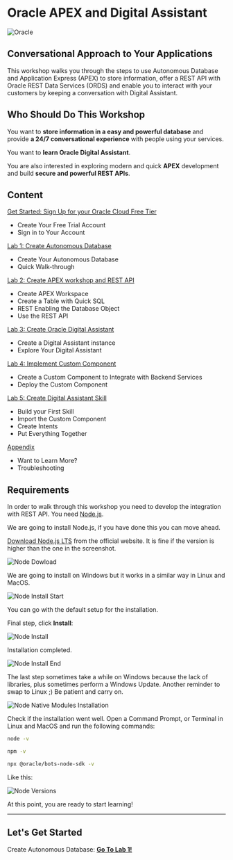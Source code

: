 # Oracle APEX and Digital Assistant

![Oracle](images/banner.png)

## Conversational Approach to Your Applications

This workshop walks you through the steps to use Autonomous Database and Application Express (APEX) to store information, offer a REST API with Oracle REST Data Services (ORDS) and enable you to interact with your customers by keeping a conversation with Digital Assistant.

## Who Should Do This Workshop

You want to **store information in a easy and powerful database** and provide **a 24/7 conversational experience** with people using your services.

You want to **learn Oracle Digital Assistant**.

You are also interested in exploring modern and quick **APEX** development and build **secure and powerful REST APIs**.

## Content

[Get Started: Sign Up for your Oracle Cloud Free Tier](lab0/README.md)

- Create Your Free Trial Account
- Sign in to Your Account
  
[Lab 1: Create Autonomous Database](lab1/README.md)

- Create Your Autonomous Database
- Quick Walk-through

[Lab 2: Create APEX workshop and REST API](lab2apex/README.md)

- Create APEX Workspace
- Create a Table with Quick SQL
- REST Enabling the Database Object
- Use the REST API

[Lab 3: Create Oracle Digital Assistant](lab3/README.md)

- Create a Digital Assistant instance
- Explore Your Digital Assistant

[Lab 4: Implement Custom Component](lab4/README.md)

- Create a Custom Component to Integrate with Backend Services
- Deploy the Custom Component

[Lab 5: Create Digital Assistant Skill](lab5/README.md)

- Build your First Skill
- Import the Custom Component
- Create Intents
- Put Everything Together

[Appendix](appendix/README.md)

- Want to Learn More?
- Troubleshooting

## Requirements

In order to walk through this workshop you need to develop the integration with REST API. You need [Node.js](https://nodejs.org/en/download/).

We are going to install Node.js, if you have done this you can move ahead.

[Download Node.js LTS](https://nodejs.org/en/) from the official website. It is fine if the version is higher than the one in the screenshot.

![Node Dowload](./images/node_download.png)

We are going to install on Windows but it works in a similar way in Linux and MacOS.

![Node Install Start](./images/node_install_start.png)

You can go with the default setup for the installation.

Final step, click **Install**:

![Node Install](./images/node_install.png)

Installation completed.

![Node Install End](./images/node_install_end.png)

The last step sometimes take a while on Windows because the lack of libraries, plus sometimes perform a Windows Update. Another reminder to swap to Linux ;) Be patient and carry on.

![Node Native Modules Installation](./images/node_native_module.png)

Check if the installation went well. Open a Command Prompt, or Terminal in Linux and MacOS and run the following commands:

```bash
node -v
```

```bash
npm -v
```

```bash
npx @oracle/bots-node-sdk -v
```

Like this:

![Node Versions](./images/node_versions.png)

At this point, you are ready to start learning!

---

## Let's Get Started

Create Autonomous Database: [**Go To Lab 1!**](./lab1/README.md)
